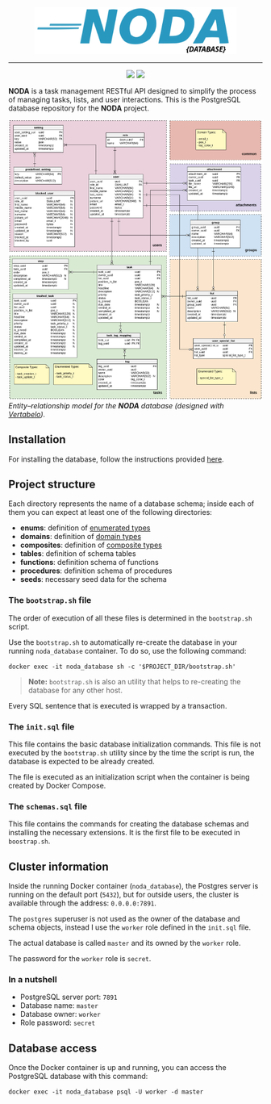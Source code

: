 <div align="center">
  <img src="./logo.svg" alt="drawing" style="width:400px;"/>

---
  <img src="https://img.shields.io/badge/postgresql-4169e1?style=for-the-badge&logo=postgresql&logoColor=white" height="20" />
  <img src="https://img.shields.io/github/last-commit/fontseca/noda-database" />
</div>

**NODA** is a task management RESTful API designed to simplify the process of managing tasks, lists, and user
interactions. This is the PostgreSQL database repository for the **NODA** project.

![database diagram](./diagram_v1.svg)
*Entity–relationship model for the **NODA** database (designed with [Vertabelo](https://vertabelo.com/)).*

## Installation

For installing the database, follow the instructions
provided [here](https://github.com/fontseca/noda-tasks-management-tool-api?tab=readme-ov-file#installation).

## Project structure

Each directory represents the name of a database schema; inside each of them you can expect at least one of the
following directories:

- **enums**: definition of [enumerated types](https://www.postgresql.org/docs/current/datatype-enum.html)
- **domains**: definition of [domain types](https://www.postgresql.org/docs/current/domains.html)
- **composites**: definition of [composite types](https://www.postgresql.org/docs/current/rowtypes.html)
- **tables**: definition of schema tables
- **functions**: definition schema of functions
- **procedures**: definition schema of procedures
- **seeds**: necessary seed data for the schema

### The `bootstrap.sh` file

The order of execution of all these files is determined in the `bootstrap.sh` script.

Use the `bootstrap.sh` to automatically re-create the database in your running `noda_database` container. To do so, use
the following command:

```shell
docker exec -it noda_database sh -c '$PROJECT_DIR/bootstrap.sh'
```

> **Note:**  `bootstrap.sh` is also an utility that helps to re-creating the database for any other host.

Every SQL sentence that is executed is wrapped by a transaction.

### The `init.sql` file

This file contains the basic database initialization commands. This file is not executed by the `bootstrap.sh` utility
since by the time the script is run, the database is expected to be already created.

The file is executed as an initialization script when the container is being created by Docker Compose.

### The `schemas.sql` file

This file contains the commands for creating the database schemas and installing the necessary extensions. It is the
first file to be executed in `boostrap.sh`.

## Cluster information

Inside the running Docker container (`noda_database`), the Postgres server is running on the default port (`5432`), but
for outside users, the cluster is available through the address: `0.0.0.0:7891`.

The `postgres` superuser is not used as the owner of the database and schema objects, instead I use the `worker` role
defined in the `init.sql` file.

The actual database is called `master` and its owned by the `worker` role.

The password for the `worker` role is `secret`.

### In a nutshell

* PostgreSQL server port: `7891`
* Database name: `master`
* Database owner: `worker`
* Role password: `secret`

## Database access

Once the Docker container is up and running, you can access the PostgreSQL database with this command:

```shell
docker exec -it noda_database psql -U worker -d master
```
